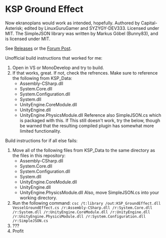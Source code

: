 # KSP Ground Effect
Now ekranoplans would work as intended, hopefully.
Authored by Capital-Asterisk; edited by LinuxGuruGamer and SYZYGY-DEV333. Licensed under MIT.
The SimpleJSON library was written by Markus Göbel (Bunny83), and is licensed under MIT.

See [Releases](https://github.com/SYZYGY-DEV333/KSP_GroundEffect/releases) or the [Forum Post](https://forum.kerbalspaceprogram.com/index.php?/topic/178169-wip-ground-effect/).

Unofficial build instructions that worked for me:
1. Open in VS or MonoDevelop and try to build.
2. If that works, great. If not, check the refrences. Make sure to reference the following from KSP_Data:
    - Assembly-CSharp.dll
    - System.Core.dll
    - System.Configuration.dll
    - System.dll
    - UnityEngine.CoreModule.dll
    - UnityEngine.dll
    - UnityEngine.PhysicsModule.dll
   Reference also SimpleJSON.cs which is packaged with this.
   If This still doesn't work, try the below, though be warned that the resulting compiled plugin has somewhat more limited functionality.

Build instructions for if all else fails:
1. Move all of the following files from KSP_Data to the same directory as the files in this repository:
    - Assembly-CSharp.dll
    - System.Core.dll
    - System.Configuration.dll
    - System.dll
    - UnityEngine.CoreModule.dll
    - UnityEngine.dll
    - UnityEngine.PhysicsModule.dll
   Also, move SimpleJSON.cs into your working directory.
2. Run the following command:
    `csc /t:library /out:KSP_GroundEffect.dll VesselGroundEffect.cs /r:Assembly-CSharp.dll /r:System.Core.dll /r:System.dll /r:UnityEngine.CoreModule.dll /r:UnityEngine.dll /r:UnityEngine.PhysicsModule.dll /r:System.Configuration.dll /r:SimpleJSON.cs`
3. ???
4. Profit

